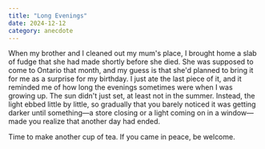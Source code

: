 ```yaml
---
title: "Long Evenings"
date: 2024-12-12
category: anecdote
---
```


When my brother and I cleaned out my mum's place,
I brought home a slab of fudge that she had made shortly before she died.
She was supposed to come to Ontario that month,
and my guess is that she'd planned to bring it for me as a surprise for my birthday.
I just ate the last piece of it,
and it reminded me of how long the evenings sometimes were when I was growing up.
The sun didn't just set, at least not in the summer.
Instead,
the light ebbed little by little,
so gradually that you barely noticed it was getting darker
until something—a store closing or a light coming on in a window—made you realize
that another day had ended.

Time to make another cup of tea.
If you came in peace, be welcome.
